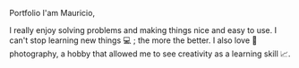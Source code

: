 Portfolio
I'am Mauricio,

I really enjoy solving problems and making things nice and easy to use. I can't stop learning new things 💻 ; the more the better. I also love 💙 photography, a hobby that allowed me to see creativity as a learning skill 📈.
